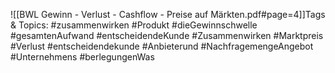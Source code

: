 
![[BWL Gewinn - Verlust - Cashflow - Preise auf Märkten.pdf#page=4]]Tags & Topics:
   #zusammenwirken
   #Produkt
   #dieGewinnschwelle
   #gesamtenAufwand
   #entscheidendeKunde
   #Zusammenwirken
   #Marktpreis
   #Verlust
   #entscheidendekunde
   #Anbieterund
   #NachfragemengeAngebot
   #Unternehmens
   #berlegungenWas